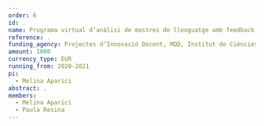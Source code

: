 ```yaml
---
order: 6
id: .
name: Programa virtual d’anàlisi de mostres de llenguatge amb feedback formatiu
reference: .
funding_agency: Projectes d’Innovació Docent, MQD, Institut de Ciències de l’Educació, UAB
amount: 1000
currency_type: EUR
running_from: 2020-2021
pi:
  - Melina Aparici
abstract: .
members:
  - Melina Aparici
  - Paula Resina
---
```

